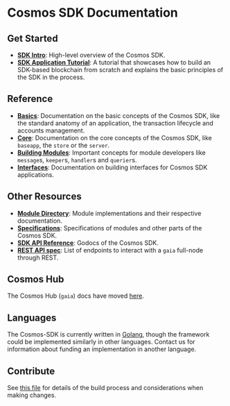 # Cosmos SDK Documentation

## Get Started

- **[SDK Intro](./intro/intro.md)**: High-level overview of the Cosmos SDK.
- **[SDK Application Tutorial](https://github.com/cosmos/sdk-application-tutorial)**: A tutorial that showcases how to build an SDK-based blockchain from scratch and explains the basic principles of the SDK in the process.

## Reference

- **[Basics](./basics/README.md)**: Documentation on the basic concepts of the Cosmos SDK, like the standard anatomy of an application, the transaction lifecycle and accounts management.  
- **[Core](./core/README.md)**: Documentation on the core concepts of the Cosmos SDK, like `baseapp`, the `store` or the `server`. 
- **[Building Modules](./building-modules/README.md)**: Important concepts for module developers like `message`s, `keeper`s, `handler`s and `querier`s. 
- **[Interfaces](./interfaces/README.md)**: Documentation on building interfaces for Cosmos SDK applications. 

## Other Resources

- **[Module Directory](../x/README.md)**: Module implementations and their respective documentation. 
- **[Specifications](./spec/README.md)**: Specifications of modules and other parts of the Cosmos SDK.
- **[SDK API Reference](https://godoc.org/github.com/cosmos/cosmos-sdk)**: Godocs of the Cosmos SDK.
- **[REST API spec](https://cosmos.network/rpc/)**: List of endpoints to interact with a `gaia` full-node through REST.

## Cosmos Hub

The Cosmos Hub (`gaia`) docs have moved [here](https://github.com/cosmos/gaia/tree/master/docs).

## Languages

The Cosmos-SDK is currently written in [Golang](https://golang.org/), though the
framework could be implemented similarly in other languages.
Contact us for information about funding an implementation in another language.

## Contribute

See [this file](https://github.com/cosmos/cosmos-sdk/blob/master/docs/DOCS_README.md) for details of the build process and
considerations when making changes.



